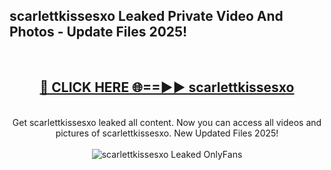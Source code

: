 <h2>scarlettkissesxo Leaked Private Video And Photos - Update Files 2025!</h2>
<br>
<div align="center">
<h2><a href="https://top-ai-tools.click/QrbHav" rel="nofollow">🔴 CLICK HERE 🌐==►► scarlettkissesxo</a></h2>
<br>
Get scarlettkissesxo leaked all content. Now you can access all videos and pictures of scarlettkissesxo. New Updated Files 2025!
<br>
<br>
<a href="https://top-ai-tools.click/QrbHav" rel="nofollow" data-target="animated-image.originalLink"><img src="https://i.ibb.co.com/WyWwxjT/player-gif2.gif" alt="scarlettkissesxo Leaked  OnlyFans" style="max-width: 100%; display: inline-block;" data-target="animated-image.originalImage"></a>
</div>
<br>